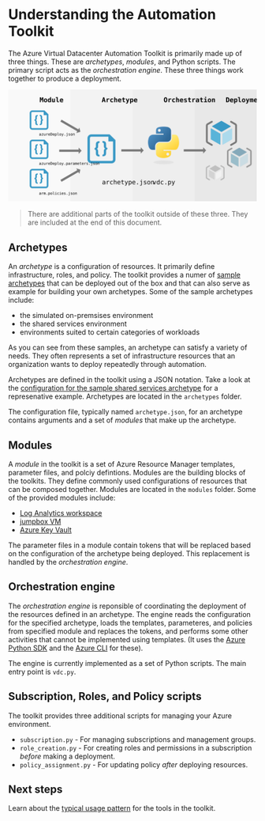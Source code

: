 # Understanding the Automation Toolkit

The Azure Virtual Datacenter Automation Toolkit is primarily made up of three things. These are _archetypes_, _modules_, and Python scripts. The primary script acts as the _orchestration engine_. These three things work together to produce a deployment.

![The flow of the toolkit](../_media/toolkit-flow.svg)

> There are additional parts of the toolkit outside of these three. They are included at the end of this document.

## Archetypes

An _archetype_ is a configuration of resources. It primarily define infrastructure, roles, and policy. The toolkit provides a numer of [sample archetypes](../archetypes) that can be deployed out of the box and that can also serve as example for building your own archetypes.
Some of the sample archetypes include:

- the simulated on-premsises environment
- the shared services environment
- environments suited to certain categories of workloads

As you can see from these samples, an archetype can satisfy a variety of needs. They often represents a set of infrastructure resources that an organization wants to deploy repeatedly through automation.

Archetypes are defined in the toolkit using a JSON notation. Take a look at the [configuration for the sample shared services archetype](../archetypes/shared-services/archetype.test.json) for a represenative example.  Archetypes are located in the `archetypes` folder.

<!-- TODO: document this notation -->

The configuration file, typically named `archetype.json`, for an archetype contains arguments and a set of _modules_ that make up the archetype.

## Modules

A _module_ in the toolkit is a set of Azure Resource Manager templates, parameter files, and polciy defintions. Modules are the building blocks of the toolkits. They define commonly used configurations of resources that can be composed together. Modules are located in the `modules` folder.
Some of the provided modules include:

- [Log Analytics workspace](../modules/la)
- [jumpbox VM](../modules/jb)
- [Azure Key Vault](../modules/kv)

The parameter files in a module contain tokens that will be replaced based on the configuration of the archetype being deployed. This replacement is handled by the _orchestration engine_.

## Orchestration engine

The _orchestration engine_ is reponsible of coordinating the deployment of the resources defined in an archetype.
The engine reads the configuration for the specified archetype, loads the templates, parameteres, and policies from specified module and replaces the tokens, and performs some other activities that cannot be implemented using templates. (It uses the [Azure Python SDK](https://github.com/Azure/azure-sdk-for-python) and the [Azure CLI](https://github.com/Azure/azure-cli) for these).

The engine is currently implemented as a set of Python scripts. The main entry point is `vdc.py`.

## Subscription, Roles, and Policy scripts

The toolkit provides three additional scripts for managing your Azure environment.

- `subscription.py` - For managing subscriptions and management groups.
- `role_creation.py` - For creating roles and permissions in a subscription _before_ making a deployment.
- `policy_assignment.py` - For updating policy _after_ deploying resources.

<!-- TODO: link to usage docs for each script. Maybe that's in Next steps? -->

## Next steps

Learn about the [typical usage pattern](workflow.md) for the tools in the toolkit.